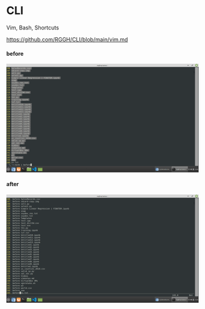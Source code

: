 # CLI
Vim, Bash, Shortcuts

https://github.com/RGGH/CLI/blob/main/vim.md

#### before
![Vim Demo](https://github.com/RGGH/Misc/blob/master/before.png)

#### after 
![Vim Demo](https://github.com/RGGH/Misc/blob/master/before_2.png)
